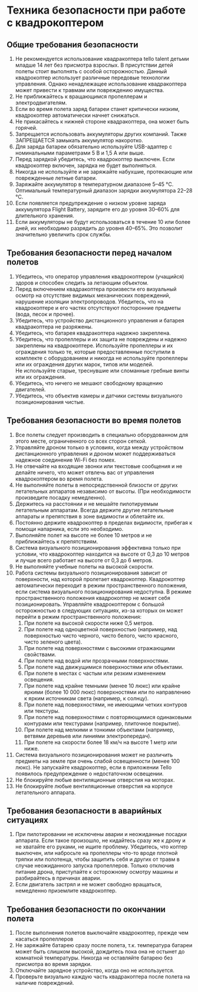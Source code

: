 # Техника безопасности при работе с квадрокоптером

## Общие требования безопасности
1. Не рекомендуется использование квадракоптера tello talent детьми младше 14 лет без присмотра взрослых. В присутствии детей полеты стоит выполнять с особой осторожностью. Данный квадрокоптер использует различные передовые технологии управления. Однако ненадлежащее использование квадракоптера может привести к травмам или повреждению имущества.
2. Не приближайтесь к вращающимся пропеллерам и электродвигателям. 
3. Если во время полета заряд батареи станет критически низким, квадрокоптер автоматически начнет снижаться.
4. Не прикасайтесь к нижней стороне квадракоптера, она может быть горячей. 
5. Запрещается использовать аккумуляторы других компаний. Также ЗАПРЕЩАЕТСЯ замыкать аккумулятор накоротко. 
6. Для заряда батареи обязательно используйте USB-адаптер с номинальными параметрами 5 В и 1,5 A или выше. 
7. Перед зарядкой убедитесь, что квадрокоптер выключен. Если квадрокоптер включен, зарядка не будет выполняться. 
8. Никогда не используйте и не заряжайте набухшие, протекающие или поврежденные летные батареи.
9. Заряжайте аккумулятор в температурном диапазоне 5–45 °C. Оптимальный температурный диапазон зарядки аккумулятора 22–28 °C.
10. Если появляется предупреждение о низком уровне заряда аккумулятора Flight Battery, зарядите его до уровня 30–60% для длительного хранения. 
11. Если аккумуляторы не будут использоваться в течение 10 или более дней, их необходимо разрядить до уровня 40–65%. Это позволит значительно увеличить срок службы. 

## Требования безопасности перед началом полетов

1. Убедитесь, что оператор управления квадрокоптером (учащийся) здоров и способен следить за летающим объектом.
2. Перед включением квадракоптера произвести его визуальный осмотр на отсутствие видимых механических повреждений, нарушение изоляции электропроводов. Убедитесь, что на квадрокоптере и его частях отсутствуют посторонние предметы (вода, песок и прочее).
3. Убедитесь, что устройство дистанционного управления и батарея квадракоптера не разряжены.
4. Убедитесь, что батарея квадракоптера надежно закреплена.
5. Убедитесь, что пропеллеры и их защита не повреждены и надежно закреплены на квадрокоптере. Используйте пропеллеры и их ограждения только те, которые предоставленные поступили в комплекте с оборудованием и никогда не используйте пропеллеры или их ограждения других марок, типов или моделей. Не используйте старые, треснувшие или сломанные гребные винты или их ограждения.
6. Убедитесь, что ничего не мешают свободному вращению двигателей.
7. Убедитесь, что объектив камеры и датчики системы визуального позиционирования чистые.

## Требования безопасности во время полетов

1. Все полеты следует производить в специально оборудованном для этого месте, ограниченного со всех сторон сеткой.
2. Управляйте дроном только в условиях, когда между устройством дистанционного управления и дроном может поддерживаться надежное соединение Wi-Fi без помех.
3. Не отвечайте на входящие звонки или текстовые сообщения и не делайте ничего, что может отвлечь вас от управления квадрокоптером во время полета.
4. Не выполняйте полеты в непосредственной близости от других летательных аппаратов независимо от высоты. (При необходимости произведите посадку немедленно).
5. Держитесь на расстоянии и не мешайте пилотируемым летательным аппаратам. Всегда держите другие летательные аппараты и препятствия в зоне видимости и облетайте их. 
6. Постоянно держите квадрокоптер в пределах видимости, прибегая к помощи напарника, если это необходимо.
7. Выполняйте полет на высоте не более 10 метров и не приближайтесь к препятствиям.
8. Система визуального позиционирования эффективна только при условии, что квадрокоптер находится на высоте от 0,3 до 10 метров и лучше всего работает на высоте от 0,3 до 6 метров. 
9. Не выполняйте учебные полеты на высокой скорости. 
10. Работа системы визуального позиционирования зависит от поверхности, над которой пролетает квадрокоптер. Квадрокоптер автоматически переходит в режим пространственного положения, если система визуального позиционирования недоступна. В режиме пространственного положения квадрокоптер не может себя позиционировать. Управляйте квадрокоптером с большой осторожностью в следующих ситуациях, из-за которых он может перейти в режим пространственного положения:
    1. При полете на высокой скорости ниже 0,5 метров. 
    2. При полете над одноцветной поверхностью (например, над поверхностью чисто черного, чисто белого, чисто красного, чисто зеленого цвета).
    3.	При полете над поверхностями с высокими отражающими свойствами. 
    4.	При полете над водой или прозрачными поверхностями.
    5.	При полете над движущимися поверхностями или объектами.
    6.	При полете в местах с частым или резким изменением освещения.
    7.	При полете над крайне темными (менее 10 люкс) или крайне яркими (более 10 000 люкс) поверхностями или по направлению к ярким источникам света (например, к солнцу). 
    8.	При полете над поверхностями, не имеющими четких контуров или текстуры. 
    9.	При полете над поверхностями с повторяющимися одинаковыми контурами или текстурами (например, плиточное покрытие). 
    10.	При полете над мелкими и тонкими объектами (например, ветвями деревьев или линиями электропередач). 
    11.	При полете на скорости более 18 км/ч на высоте 1 метр или ниже. 
11. Система визуального позиционирования может не различить предметы на земле при очень слабой освещенности (менее 100 люкс). Не запускайте квадрокоптер, если в приложении Tello появилось предупреждение о недостаточном освещении. 
12. Не блокируйте любые вентиляционные отверстия на моторах. 
13. Не блокируйте любые вентиляционные отверстия на корпусе летательного аппарата.

## Требования безопасности в аварийных ситуациях

1.	При пилотировании не исключены аварии и неожиданные посадки аппарата. Если такое произошло, не кидайтесь сразу же к дрону и не хватайте его руками, не ищите проблему. Убедитесь, что коптер выключен, или набросьте на пропеллеры что-то вроде плотной тряпки или полотенца, чтобы защитить себя и других от травм в случае неожиданного запуска пропеллеров. Только отключив питание дрона, приступайте к осторожному осмотру машины и разбирайтесь в причинах аварии.
2.	Если двигатель застрял и не может свободно вращаться, немедленно приземлите квадрокоптер.

## Требования безопасности по окончании полета

1. После выполнения полетов выключайте квадрокоптер, прежде чем касаться пропеллеров
2. Не заряжайте батарею сразу после полета, т.к. температура батареи может быть слишком высокой, дождитесь пока она не остынет до комнатной температуры. Никогда не оставляйте батарею без присмотра во время зарядки. 
3. Отключайте зарядное устройство, когда оно не используется.
4. Проверьте визуально каждую часть квадракоптера после полета на наличие повреждений.